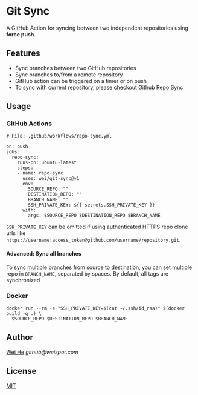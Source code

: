 # Git Sync

A GitHub Action for syncing between two independent repositories using **force push**. 


## Features
 * Sync branches between two GitHub repositories
 * Sync branches to/from a remote repository
 * GitHub action can be triggered on a timer or on push
 * To sync with current repository, please checkout [Github Repo Sync](https://github.com/marketplace/actions/github-repo-sync)


## Usage

### GitHub Actions
```
# File: .github/workflows/repo-sync.yml

on: push
jobs:
  repo-sync:
    runs-on: ubuntu-latest
    steps:
    - name: repo-sync
      uses: wei/git-sync@v1
      env:
        SOURCE_REPO: ""
        DESTINATION_REPO: ""
        BRANCH_NAME: ""
        SSH_PRIVATE_KEY: ${{ secrets.SSH_PRIVATE_KEY }}
      with:
        args: $SOURCE_REPO $DESTINATION_REPO $BRANCH_NAME
```
`SSH_PRIVATE_KEY` can be omitted if using authenticated HTTPS repo clone urls like `https://username:access_token@github.com/username/repository.git`.

#### Advanced: Sync all branches

To sync multiple branches from source to destination, you can set multiple repo in `BRANCH_NAME`, separated by spaces.
By default, all tags are synchronized

### Docker
```
docker run --rm -e "SSH_PRIVATE_KEY=$(cat ~/.ssh/id_rsa)" $(docker build -q .) \
  $SOURCE_REPO $DESTINATION_REPO $BRANCH_NAME
```

## Author
[Wei He](https://github.com/wei) _github@weispot.com_


## License
[MIT](https://wei.mit-license.org)
